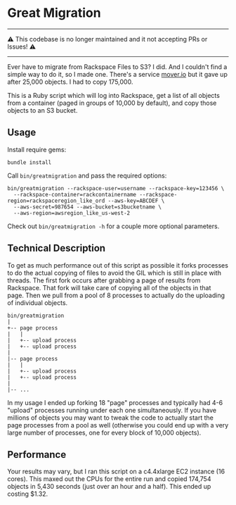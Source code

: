 # Great Migration

---

⚠️ This codebase is no longer maintained and it not accepting PRs or Issues! ⚠️ 

---

Ever have to migrate from Rackspace Files to S3? I did. And I couldn't find a simple way to do it, so I made one. There's a service [mover.io](https://mover.io/) but it gave up after 25,000 objects. I had to copy 175,000.

This is a Ruby script which will log into Rackspace, get a list of all objects from a container (paged in groups of 10,000 by default), and copy those objects to an S3 bucket.

## Usage

Install require gems:

    bundle install

Call `bin/greatmigration` and pass the required options:

    bin/greatmigration --rackspace-user=username --rackspace-key=123456 \
      --rackspace-container=rackcontainername --rackspace-region=rackspaceregion_like_ord --aws-key=ABCDEF \
      --aws-secret=987654 --aws-bucket=s3bucketname \
      --aws-region=awsregion_like_us-west-2

Check out `bin/greatmigration -h` for a couple more optional parameters.

## Technical Description

To get as much performance out of this script as possible it forks processes to do the actual copying of files to avoid the GIL which is still in place with threads. The first fork occurs after grabbing a page of results from Rackspace. That fork will take care of copying all of the objects in that page. Then we pull from a pool of 8 processes to actually do the uploading of individual objects.

    bin/greatmigration
    |
    +-- page process
    |   |
    |   +-- upload process
    |   +-- upload process
    |
    |-- page process
    |   |
    |   +-- upload process
    |   +-- upload process
    |
    |-- ...
    
In my usage I ended up forking 18 "page" processes and typically had 4-6 "upload" processes running under each one simultaneously. If you have millions of objects you may want to tweak the code to actually start the page processes from a pool as well (otherwise you could end up with a very large number of processes, one for every block of 10,000 objects).

## Performance

Your results may vary, but I ran this script on a c4.4xlarge EC2 instance (16 cores). This maxed out the CPUs for the entire run and copied 174,754 objects in 5,430 seconds (just over an hour and a half). This ended up costing $1.32.
